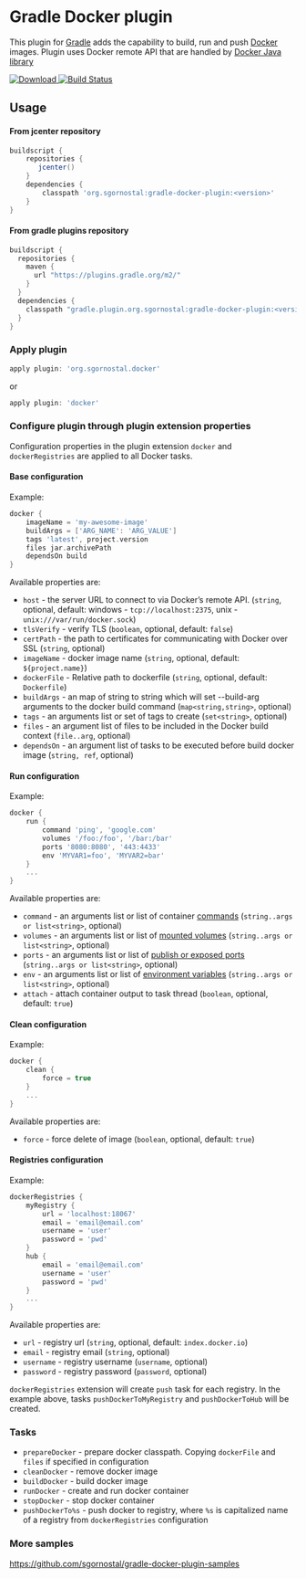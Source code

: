 # Gradle Docker plugin

This plugin for [Gradle](http://www.gradle.org/) adds the capability to build, run and push [Docker](http://docker.io/) images.
Plugin uses Docker remote API that are handled by [Docker Java library](https://github.com/docker-java/docker-java)

[![Download](https://api.bintray.com/packages/sgornostal/gradle-plugins-repo/org.sgornostal%3Agradle-docker-plugin/images/download.svg) ](https://bintray.com/sgornostal/gradle-plugins-repo/org.sgornostal%3Agradle-docker-plugin/_latestVersion)
[![Build Status](https://travis-ci.org/sgornostal/gradle-docker-plugin.svg?branch=master)](https://travis-ci.org/sgornostal/gradle-docker-plugin)

## Usage

#### From jcenter repository
```gradle
buildscript {
    repositories {
       jcenter()
    }
    dependencies {
        classpath 'org.sgornostal:gradle-docker-plugin:<version>'
    }
}
```
#### From gradle plugins repository
```gradle
buildscript {
  repositories {
    maven {
      url "https://plugins.gradle.org/m2/"
    }
  }
  dependencies {
    classpath "gradle.plugin.org.sgornostal:gradle-docker-plugin:<version>"
  }
}
```

### Apply plugin

```gradle
apply plugin: 'org.sgornostal.docker'
```

or

```gradle
apply plugin: 'docker'
```


### Configure plugin through plugin extension properties
Configuration properties in the plugin extension `docker` and `dockerRegistries` are applied to all Docker tasks.

#### Base configuration

Example:
```gradle
docker {
    imageName = 'my-awesome-image'
    buildArgs = ['ARG_NAME': 'ARG_VALUE']
    tags 'latest', project.version
    files jar.archivePath
    dependsOn build     
}
```

Available properties are:
- `host` - the server URL to connect to via Docker’s remote API. (`string`, optional, default: windows - `tcp://localhost:2375`, unix - `unix:///var/run/docker.sock`)
- `tlsVerify` - verify TLS (`boolean`, optional, default: `false`)
- `certPath` - the path to certificates for communicating with Docker over SSL (`string`, optional)
- `imageName` - docker image name (`string`, optional, default: `${project.name}`)
- `dockerFile` - Relative path to dockerfile (`string`, optional, default: `Dockerfile`)
- `buildArgs` - an map of string to string which will set --build-arg arguments to the docker build command (`map<string,string>`, optional)
- `tags` - an arguments list or set of tags to create (`set<string>`, optional)
- `files` - an argument list of files to be included in the Docker build context (`file..arg`, optional)
- `dependsOn` - an argument list of tasks to be executed before build docker image (`string, ref`, optional)

#### Run configuration

Example:
```gradle
docker {
    run {
        command 'ping', 'google.com'
        volumes '/foo:/foo', '/bar:/bar'
        ports '8080:8080', '443:4433'
        env 'MYVAR1=foo', 'MYVAR2=bar'                                       
    }
    ...
}
```

Available properties are:
- `command` - an arguments list or list of container [commands](https://docs.docker.com/engine/reference/commandline/run/#/parent-command) 
(`string..args or list<string>`, optional)
- `volumes` - an arguments list or list of [mounted volumes](https://docs.docker.com/engine/reference/commandline/run/#/mount-volume--v---read-only) 
(`string..args or list<string>`, optional)
- `ports` - an arguments list or list of [publish or exposed ports](https://docs.docker.com/engine/reference/commandline/run/#/publish-or-expose-port--p---expose) 
(`string..args or list<string>`, optional)
- `env` - an arguments list or list of [environment variables](https://docs.docker.com/engine/reference/commandline/run/#/set-environment-variables--e---env---env-file) 
(`string..args or list<string>`, optional)
- `attach` - attach container output to task thread (`boolean`, optional, default: `true`) 

#### Clean configuration

Example:
```gradle
docker {
    clean {
        force = true                                   
    }   
    ...
}
```

Available properties are:
- `force` - force delete of image (`boolean`, optional, default: `true`)

#### Registries configuration

Example:
```gradle
dockerRegistries {
    myRegistry {
        url = 'localhost:18067'
        email = 'email@email.com'
        username = 'user'
        password = 'pwd'
    }
    hub {
        email = 'email@email.com'
        username = 'user'
        password = 'pwd'
    }
    ...
}
```

Available properties are:
- `url` - registry url (`string`, optional, default: `index.docker.io`)
- `email` - registry email (`string`, optional)
- `username` - registry username (`username`, optional)
- `password` - registry password (`password`, optional)

`dockerRegistries` extension will create `push` task for each registry. 
In the example above, tasks `pushDockerToMyRegistry` and `pushDockerToHub` will be created.

### Tasks
- `prepareDocker` - prepare docker classpath. Copying `dockerFile` and `files` if specified in configuration
- `cleanDocker` - remove docker image
- `buildDocker` - build docker image
- `runDocker` - create and run docker container
- `stopDocker` - stop docker container
- `pushDockerTo%s` - push docker to registry, where `%s` is capitalized name of a registry from `dockerRegistries` configuration
 
### More samples
https://github.com/sgornostal/gradle-docker-plugin-samples

